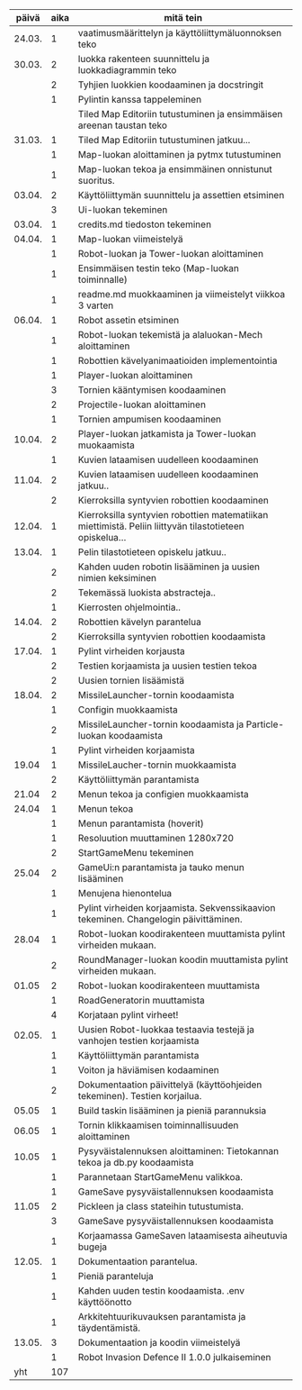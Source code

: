 | päivä  | aika | mitä tein                                                                                             |
| ------ | ---- | ----------------------------------------------------------------------------------------------------- |
| 24.03. | 1    | vaatimusmäärittelyn ja käyttöliittymäluonnoksen teko                                                  |
| 30.03. | 2    | luokka rakenteen suunnittelu ja luokkadiagrammin teko                                                 |
|        | 2    | Tyhjien luokkien koodaaminen ja docstringit                                                           |
|        | 1    | Pylintin kanssa tappeleminen                                                                          |
|        |      | Tiled Map Editoriin tutustuminen ja ensimmäisen areenan taustan teko                                  |
| 31.03. | 1    | Tiled Map Editoriin tutustuminen jatkuu...                                                            |
|        | 1    | Map-luokan aloittaminen ja pytmx tutustuminen                                                         |
|        | 1    | Map-luokan tekoa ja ensimmäinen onnistunut suoritus.                                                  |
| 03.04. | 2    | Käyttöliittymän suunnittelu ja assettien etsiminen                                                    |
|        | 3    | Ui-luokan tekeminen                                                                                   |
| 03.04. | 1    | credits.md tiedoston tekeminen                                                                        |
| 04.04. | 1    | Map-luokan viimeistelyä                                                                               |
|        | 1    | Robot-luokan ja Tower-luokan aloittaminen                                                             |
|        | 1    | Ensimmäisen testin teko (Map-luokan toiminnalle)                                                      |
|        | 1    | readme.md muokkaaminen ja viimeistelyt viikkoa 3 varten                                               |
| 06.04. | 1    | Robot assetin etsiminen                                                                               |
|        | 1    | Robot-luokan tekemistä ja alaluokan-Mech aloittaminen                                                 |
|        | 1    | Robottien kävelyanimaatioiden implementointia                                                         |
|        | 1    | Player-luokan aloittaminen                                                                            |
|        | 3    | Tornien kääntymisen koodaaminen                                                                       |
|        | 2    | Projectile-luokan aloittaminen                                                                        |
|        | 1    | Tornien ampumisen koodaaminen                                                                         |
| 10.04. | 2    | Player-luokan jatkamista ja Tower-luokan muokaamista                                                  |
|        | 1    | Kuvien lataamisen uudelleen koodaaminen                                                               |
| 11.04. | 2    | Kuvien lataamisen uudelleen koodaaminen jatkuu..                                                      |
|        | 2    | Kierroksilla syntyvien robottien koodaaminen                                                          |
| 12.04. | 1    | Kierroksilla syntyvien robottien matematiikan miettimistä. Peliin liittyvän tilastotieteen opiskelua… |
| 13.04. | 1    | Pelin tilastotieteen opiskelu jatkuu..                                                                |
|        | 2    | Kahden uuden robotin lisääminen ja uusien nimien keksiminen                                           |
|        | 2    | Tekemässä luokista abstracteja..                                                                      |
|        | 1    | Kierrosten ohjelmointia..                                                                             |
| 14.04. | 2    | Robottien kävelyn parantelua                                                                          |
|        | 2    | Kierroksilla syntyvien robottien koodaamista                                                          |
| 17.04. | 1    | Pylint virheiden korjausta                                                                            |
|        | 2    | Testien korjaamista ja uusien testien tekoa                                                           |
|        | 2    | Uusien tornien lisäämistä                                                                             |
| 18.04. | 2    | MissileLauncher-tornin koodaamista                                                                    |
|        | 1    | Configin muokkaamista                                                                                 |
|        | 2    | MissileLauncher-tornin koodaamista ja Particle-luokan koodaamista                                     |
|        | 1    | Pylint virheiden korjaamista                                                                          |
| 19.04  | 1    | MissileLaucher-tornin muokkaamista                                                                    |
|        | 2    | Käyttöliittymän parantamista                                                                          |
| 21.04  | 2    | Menun tekoa ja configien muokkaamista                                                                 |
| 24.04  | 1    | Menun tekoa                                                                                           |
|        | 1    | Menun parantamista (hoverit)                                                                          |
|        | 1    | Resoluution muuttaminen 1280x720                                                                      |
|        | 2    | StartGameMenu tekeminen                                                                               |
| 25.04  | 2    | GameUi:n parantamista ja tauko menun lisääminen                                                       |
|        | 1    | Menujena hienontelua                                                                                  |
|        | 1    | Pylint virheiden korjaamista. Sekvenssikaavion tekeminen. Changelogin päivittäminen.                  |
| 28.04  | 1    | Robot-luokan koodirakenteen muuttamista pylint virheiden mukaan.                                      |
|        | 2    | RoundManager-luokan koodin muuttamista pylint virheiden mukaan.                                       |
| 01.05  | 2    | Robot-luokan koodirakenteen muuttamista                                                               |
|        | 1    | RoadGeneratorin muuttamista                                                                           |
|        | 4    | Korjataan pylint virheet!                                                                             |
| 02.05. | 1    | Uusien Robot-luokkaa testaavia testejä ja vanhojen testien korjaamista                                |
|        | 1    | Käyttöliittymän parantamista                                                                          |
|        | 1    | Voiton ja häviämisen kodaaminen                                                                       |
|        | 2    | Dokumentaation päivittelyä (käyttöohjeiden tekeminen). Testien korjailua.                             |
| 05.05  | 1    | Build taskin lisääminen ja pieniä parannuksia                                                         |
| 06.05  | 1    | Tornin klikkaamisen toiminnallisuuden aloittaminen                                                    |
| 10.05  | 1    | Pysyväistalennuksen aloittaminen: Tietokannan tekoa ja db.py koodaamista                              |
|        | 1    | Parannetaan StartGameMenu valikkoa.                                                                   |
|        | 1    | GameSave pysyväistallennuksen koodaamista                                                             |
| 11.05  | 2    | Pickleen ja class stateihin tutustumista.                                                             |
|        | 3    | GameSave pysyväistallennuksen koodaamista                                                             |
|        | 1    | Korjaamassa GameSaven lataamisesta aiheutuvia bugeja                                                  |
| 12.05. | 1    | Dokumentaation parantelua.                                                                            |
|        | 1    | Pieniä paranteluja                                                                                    |
|        | 1    | Kahden uuden testin koodaamista. .env käyttöönotto                                                    |
|        | 1    | Arkkitehtuurikuvauksen parantamista ja täydentämistä.                                                 |
| 13.05. | 3    | Dokumentaation ja koodin viimeistelyä                                                                 |
|        | 1    | Robot Invasion Defence II 1.0.0 julkaiseminen                                                         |
| yht    | 107  |                                                                                                       |
